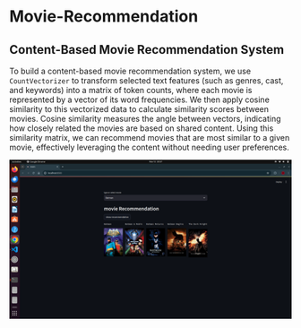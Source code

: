 # Movie-Recommendation

## Content-Based Movie Recommendation System

To build a content-based movie recommendation system, we use `CountVectorizer` to transform selected text features (such as genres, cast, and keywords) into a matrix of token counts, where each movie is represented by a vector of its word frequencies. We then apply cosine similarity to this vectorized data to calculate similarity scores between movies. Cosine similarity measures the angle between vectors, indicating how closely related the movies are based on shared content. Using this similarity matrix, we can recommend movies that are most similar to a given movie, effectively leveraging the content without needing user preferences.






![Movie Recommendation System](Data/movie.png)

